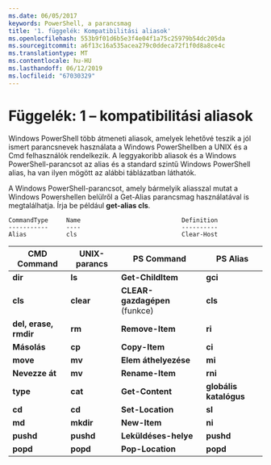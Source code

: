 ```yaml
---
ms.date: 06/05/2017
keywords: PowerShell, a parancsmag
title: '1. függelék: Kompatibilitási aliasok'
ms.openlocfilehash: 553b9f01d6b5e3f4e04f1a75c25979b54dc205da
ms.sourcegitcommit: a6f13c16a535acea279c0ddeca72f1f0d8a8ce4c
ms.translationtype: MT
ms.contentlocale: hu-HU
ms.lasthandoff: 06/12/2019
ms.locfileid: "67030329"
---
```

# <a name="appendix-1---compatibility-aliases"></a>Függelék: 1 – kompatibilitási aliasok

Windows PowerShell több átmeneti aliasok, amelyek lehetővé teszik a jól ismert parancsnevek használata a Windows PowerShellben a UNIX és a Cmd felhasználók rendelkezik. A leggyakoribb aliasok és a Windows PowerShell-parancsot az alias és a standard szintű Windows PowerShell alias, ha van ilyen mögött az alábbi táblázatban láthatók.

A Windows PowerShell-parancsot, amely bármelyik aliasszal mutat a Windows Powershellen belülről a Get-Alias parancsmag használatával is megtalálhatja. Írja be például **get-alias cls**.

```
CommandType     Name                            Definition
-----------     ----                            ----------
Alias           cls                             Clear-Host
```

|CMD Command|UNIX-parancs|PS Command|PS Alias|
|---------------|----------------|--------------|------------|
|**dir**|**ls**|**Get-ChildItem**|**gci**|
|**cls**|**clear**|**CLEAR-gazdagépen** (funkce)|**cls**|
|**del, erase, rmdir**|**rm**|**Remove-Item**|**ri**|
|**Másolás**|**cp**|**Copy-Item**|**ci**|
|**move**|**mv**|**Elem áthelyezése**|**mi**|
|**Nevezze át**|**mv**|**Rename-Item**|**rni**|
|**type**|**cat**|**Get-Content**|**globális katalógus**|
|**cd**|**cd**|**Set-Location**|**sl**|
|**md**|**mkdir**|**New-Item**|**ni**|
|**pushd**|**pushd**|**Leküldéses-helye**|**pushd**|
|**popd**|**popd**|**Pop-Location**|**popd**|
